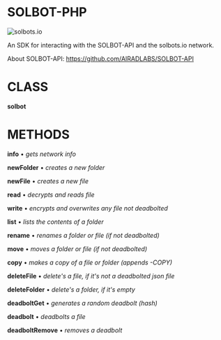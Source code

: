 # SOLBOT-PHP
![solbots.io](http://dev.solbots.io/assets/img/Crypto-Carl-1920x1080.jpg)

An SDK for interacting with the SOLBOT-API and the solbots.io network.

About SOLBOT-API: https://github.com/AIRADLABS/SOLBOT-API

# CLASS

<strong>solbot</strong>

# METHODS

<strong>info</strong> &bull; <i>gets network info</i>

<strong>newFolder</strong> &bull; <i>creates a new folder</i>

<strong>newFile</strong> &bull; <i>creates a new file</i>

<strong>read</strong> &bull; <i>decrypts and reads file</i>

<strong>write</strong> &bull; <i>encrypts and overwrites any file not deadbolted</i>

<strong>list</strong> &bull; <i>lists the contents of a folder</i>

<strong>rename</strong> &bull; <i>renames a folder or file (if not deadbolted)</i>

<strong>move</strong> &bull; <i>moves a folder or file (if not deadbolted)</i>

<strong>copy</strong> &bull; <i>makes a copy of a file or folder (appends -COPY)</i>

<strong>deleteFile</strong> &bull; <i>delete's a file, if it's not a deadbolted json file</i>

<strong>deleteFolder</strong> &bull; <i>delete's a folder, if it's empty</i>

<strong>deadboltGet</strong> &bull; <i>generates a random deadbolt (hash)</i>

<strong>deadbolt</strong> &bull; <i>deadbolts a file</i>

<strong>deadboltRemove</strong> &bull; <i>removes a deadbolt</i>
